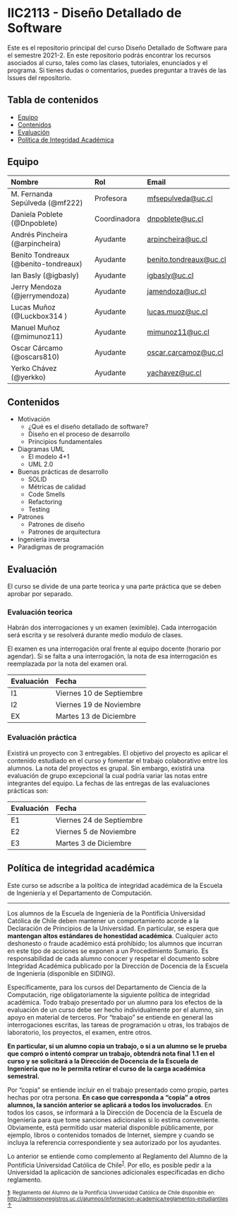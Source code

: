 # IIC2113 - Diseño Detallado de Software

Este es el repositorio principal del curso Diseño Detallado de Software para el semestre 2021-2. En este repositorio podrás encontrar los recursos asociados al curso, tales como las clases, tutoriales, enunciados y el programa. Si tienes dudas o comentarios, puedes preguntar a través de las Issues del repositorio.

## Tabla de contenidos
 * [Equipo](#equipo)
 * [Contenidos](#contenidos)
 * [Evaluación](#evaluación)
 * [Política de Integridad Académica](#política-de-integridad-académica)

## Equipo

| Nombre               |  Rol         |  Email         |
|:-------------------- |:--------------|:--------------|
| M. Fernanda Sepúlveda (@mf222) | Profesora | mfsepulveda@uc.cl |
| Daniela Poblete (@Dnpoblete) | Coordinadora | dnpoblete@uc.cl |
| Andrés Pincheira (@arpincheira) | Ayudante | arpincheira@uc.cl |
| Benito Tondreaux (@benito-tondreaux) | Ayudante | benito.tondreaux@uc.cl |
| Ian Basly (@igbasly) | Ayudante | igbasly@uc.cl |
| Jerry Mendoza (@jerrymendoza) | Ayudante | jamendoza@uc.cl |
| Lucas Muñoz (@Luckbox314 ) | Ayudante | lucas.muoz@uc.cl |
| Manuel Muñoz (@mimunoz11) | Ayudante | mimunoz11@uc.cl |
| Oscar Cárcamo (@oscars810) | Ayudante | oscar.carcamoz@uc.cl |
| Yerko Chávez (@yerkko) | Ayudante | yachavez@uc.cl |

## Contenidos

- Motivación
    - ¿Qué es el diseño detallado de software?
    - Diseño en el proceso de desarrollo
    - Principios fundamentales
- Diagramas UML
    - El modelo 4+1
    - UML 2.0
- Buenas prácticas de desarrollo
    - SOLID
    - Métricas de calidad
    - Code Smells
    - Refactoring
    - Testing
- Patrones
    - Patrones de diseño
    - Patrones de arquitectura
- Ingeniería inversa
- Paradigmas de programación

## Evaluación

El curso se divide de una parte teorica y una parte práctica que se deben aprobar por separado.

### Evaluación teorica

Habrán dos interrogaciones y un examen (eximible). Cada interrogación será escrita y se resolverá durante medio modulo de clases.

El examen es una interrogación oral frente al equipo docente (horario por agendar). Si se falta a una interrogación, la nota de esa interrogación es reemplazada por la nota del examen oral.

| Evaluación | Fecha |
|:----------|:----------|
| I1 | Viernes 10 de Septiembre |
| I2 | Viernes 19 de Noviembre |
| EX | Martes 13 de Diciembre |


### Evaluación práctica

Existirá un proyecto con 3 entregables. El objetivo del proyecto es aplicar el contenido estudiado en el curso y fomentar el trabajo colaborativo entre los alumnos. La nota del proyectos es grupal. Sin embargo, existirá una evaluación de grupo excepcional la cual podría variar las notas entre integrantes del equipo. La fechas de las entregas de las evaluaciones prácticas son:

| Evaluación | Fecha |
|:----------|:----------|
| E1 | Viernes 24 de Septiembre |
| E2 | Viernes 5 de Noviembre |
| E3 | Martes 3 de Diciembre |


## Política de integridad académica

Este curso se adscribe a la política de integridad académica de la Escuela de Ingeniería y el Departamento de Computación.

---

Los alumnos de la Escuela de Ingeniería de la Pontificia Universidad Católica de Chile deben mantener un comportamiento acorde a la Declaración de Principios de la Universidad.  En particular, se espera que **mantengan altos estándares de honestidad académica**.  Cualquier acto deshonesto o fraude académico está prohibido; los alumnos que incurran en este tipo de acciones se exponen a un Procedimiento Sumario. Es responsabilidad de cada alumno conocer y respetar el documento sobre Integridad Académica publicado por la Dirección de Docencia de la Escuela de Ingeniería (disponible en SIDING).

Específicamente, para los cursos del Departamento de Ciencia de la Computación, rige obligatoriamente la siguiente política de integridad académica. Todo trabajo presentado por un alumno para los efectos de la evaluación de un curso debe ser hecho individualmente por el alumno, sin apoyo en material de terceros.  Por “trabajo” se entiende en general las interrogaciones escritas, las tareas de programación u otras, los trabajos de laboratorio, los proyectos, el examen, entre otros.

**En particular, si un alumno copia un trabajo, o si a un alumno se le prueba que compró o intentó comprar un trabajo, obtendrá nota final 1.1 en el curso y se solicitará a la Dirección de Docencia de la Escuela de Ingeniería que no le permita retirar el curso de la carga académica semestral.**

Por “copia” se entiende incluir en el trabajo presentado como propio, partes hechas por otra persona.  **En caso que corresponda a “copia” a otros alumnos, la sanción anterior se aplicará a todos los involucrados**.  En todos los casos, se informará a la Dirección de Docencia de la Escuela de Ingeniería para que tome sanciones adicionales si lo estima conveniente. Obviamente, está permitido usar material disponible públicamente, por ejemplo, libros o contenidos tomados de Internet, siempre y cuando se incluya la referencia correspondiente y sea autorizado por los ayudantes.

Lo anterior se entiende como complemento al Reglamento del Alumno de la Pontificia Universidad Católica de Chile<sup><a name="pucCLBack">[1](#pucCL)</a></sup>.  Por ello, es posible pedir a la Universidad la aplicación de sanciones adicionales especificadas en dicho reglamento.

<sub>**<a name="pucCL">[1](#pucCL)</a>**: Reglamento del Alumno de la Pontificia Universidad Católica de Chile disponible en: http://admisionyregistros.uc.cl/alumnos/informacion-academica/reglamentos-estudiantiles [&#8593;](#pucCLBack)</sub>
